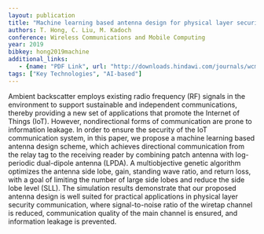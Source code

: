 ```yaml
---
layout: publication
title: "Machine learning based antenna design for physical layer security in ambient backscatter communications"
authors: T. Hong, C. Liu, M. Kadoch
conference: Wireless Communications and Mobile Computing
year: 2019
bibkey: hong2019machine
additional_links:
   - {name: "PDF Link", url: "http://downloads.hindawi.com/journals/wcmc/2019/4870656.pdf"}
tags: ["Key Technologies", "AI-based"]
---
```

Ambient backscatter employs existing radio frequency (RF) signals in the environment to support sustainable and independent communications, thereby providing a new set of applications that promote the Internet of Things (IoT). However, nondirectional forms of communication are prone to information leakage. In order to ensure the security of the IoT communication system, in this paper, we propose a machine learning based antenna design scheme, which achieves directional communication from the relay tag to the receiving reader by combining patch antenna with log-periodic dual-dipole antenna (LPDA). A multiobjective genetic algorithm optimizes the antenna side lobe, gain, standing wave ratio, and return loss, with a goal of limiting the number of large side lobes and reduce the side lobe level (SLL). The simulation results demonstrate that our proposed antenna design is well suited for practical applications in physical layer security communication, where signal-to-noise ratio of the wiretap channel is reduced, communication quality of the main channel is ensured, and information leakage is prevented.